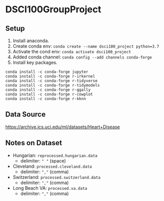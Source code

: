 # DSCI100GroupProject

## Setup

1. Install anaconda.
2. Create conda env: `conda create --name dsci100_project python=3.7`
3. Activate the cond env: `conda activate dsci100_project`
4. Added conda channel: `conda config --add channels conda-forge`
5. Install key packages.
 ```
 conda install -c conda-forge jupyter
 conda install -c conda-forge r-irkernel
 conda install -c conda-forge r-tidyverse
 conda install -c conda-forge r-tidymodels
 conda install -c conda-forge r-ggally
 conda install -c conda-forge r-cowplot
 conda install -c conda-forge r-kknn
 ```


## Data Source
https://archive.ics.uci.edu/ml/datasets/Heart+Disease

## Notes on Dataset

- Hungarian: `reprocessed.hungarian.data`
  - delimiter: `" "` (space)
- Cleveland: `processed.cleveland.data`
  - delimiter: `","` (comma)
- Switzerland: `processed.switzerland.data`
  - delimiter: `","` (comma)
- Long Beach VA: `processed.va.data`
  - delimiter: `","` (comma)
